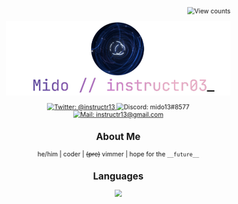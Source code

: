 <p align="right">
  <img alt="View counts" src="https://komarev.com/ghpvc/?username=instructr13&label=views&style=flat-square">
</p>

<p align="center">
  <img src="./images/mido.png" width="540">
</p>

<p align="center">
  <a href="https://twitter.com/instructr13">
    <img
      alt="Twitter: @instructr13"
      src="https://img.shields.io/badge/@instructr13-1DA1F2?style=for-the-badge&logo=twitter&logoColor=white"
    >
  </a>
  <img
    alt="Discord: mido13#8577"
    src="https://img.shields.io/badge/mido13%238577-5865F2?style=for-the-badge&logo=discord&logoColor=white"
  >
  <a href="mailto:instructr13@gmail.com">
    <img
      alt="Mail: instructr13@gmail.com"
      src="https://img.shields.io/badge/instructr13@gmail.com-D14836?style=for-the-badge&logo=gmail&logoColor=white"
    >
  </a>
</p>

<h2 align="center">About Me</h2>
<p align="center">
  he/him | coder | <strike>(pre)</strike> vimmer | hope for the <code>__future__</code>
</p>

<h2 align="center">Languages</h2>
<p align="center">
  <img src="https://skills.thijs.gg/icons?i=java,typescript,rust,python,lua,dotnet&theme=light">
</p>
